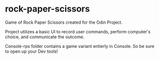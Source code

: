 # rock-paper-scissors

Game of Rock Paper Scissors created for the Odin Project.

Project utilizes a basic UI to record user commands, perform computer's choice, and communicate the outcome.

Console-rps folder contains a game variant entierly in Console. So be sure to open up your Dev tools!
